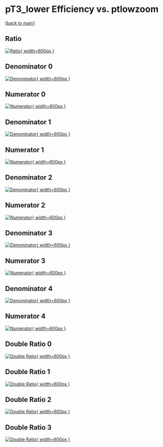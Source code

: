 # pT3_lower Efficiency vs. ptlowzoom

[[back to main](./)]



## Ratio

[![Ratio](../mtv/var/pT3_lower_base_321_1_eff_ptlowzoom.png){ width=600px }](../mtv/var/pT3_lower_base_321_1_eff_ptlowzoom.pdf)

## Denominator 0

[![Denominator](../mtv/den/pT3_lower_base_321_1_eff_ptlowzoom_den0.png){ width=600px }](../mtv/den/pT3_lower_base_321_1_eff_ptlowzoom_den0.pdf)

## Numerator 0

[![Numerator](../mtv/num/pT3_lower_base_321_1_eff_ptlowzoom_num0.png){ width=600px }](../mtv/num/pT3_lower_base_321_1_eff_ptlowzoom_num0.pdf)

## Denominator 1

[![Denominator](../mtv/den/pT3_lower_base_321_1_eff_ptlowzoom_den1.png){ width=600px }](../mtv/den/pT3_lower_base_321_1_eff_ptlowzoom_den1.pdf)

## Numerator 1

[![Numerator](../mtv/num/pT3_lower_base_321_1_eff_ptlowzoom_num1.png){ width=600px }](../mtv/num/pT3_lower_base_321_1_eff_ptlowzoom_num1.pdf)

## Denominator 2

[![Denominator](../mtv/den/pT3_lower_base_321_1_eff_ptlowzoom_den2.png){ width=600px }](../mtv/den/pT3_lower_base_321_1_eff_ptlowzoom_den2.pdf)

## Numerator 2

[![Numerator](../mtv/num/pT3_lower_base_321_1_eff_ptlowzoom_num2.png){ width=600px }](../mtv/num/pT3_lower_base_321_1_eff_ptlowzoom_num2.pdf)

## Denominator 3

[![Denominator](../mtv/den/pT3_lower_base_321_1_eff_ptlowzoom_den3.png){ width=600px }](../mtv/den/pT3_lower_base_321_1_eff_ptlowzoom_den3.pdf)

## Numerator 3

[![Numerator](../mtv/num/pT3_lower_base_321_1_eff_ptlowzoom_num3.png){ width=600px }](../mtv/num/pT3_lower_base_321_1_eff_ptlowzoom_num3.pdf)

## Denominator 4

[![Denominator](../mtv/den/pT3_lower_base_321_1_eff_ptlowzoom_den4.png){ width=600px }](../mtv/den/pT3_lower_base_321_1_eff_ptlowzoom_den4.pdf)

## Numerator 4

[![Numerator](../mtv/num/pT3_lower_base_321_1_eff_ptlowzoom_num4.png){ width=600px }](../mtv/num/pT3_lower_base_321_1_eff_ptlowzoom_num4.pdf)

## Double Ratio 0

[![Double Ratio](../mtv/ratio/pT3_lower_base_321_1_eff_ptlowzoom_ratio0.png){ width=600px }](../mtv/ratio/pT3_lower_base_321_1_eff_ptlowzoom_ratio0.pdf)

## Double Ratio 1

[![Double Ratio](../mtv/ratio/pT3_lower_base_321_1_eff_ptlowzoom_ratio1.png){ width=600px }](../mtv/ratio/pT3_lower_base_321_1_eff_ptlowzoom_ratio1.pdf)

## Double Ratio 2

[![Double Ratio](../mtv/ratio/pT3_lower_base_321_1_eff_ptlowzoom_ratio2.png){ width=600px }](../mtv/ratio/pT3_lower_base_321_1_eff_ptlowzoom_ratio2.pdf)

## Double Ratio 3

[![Double Ratio](../mtv/ratio/pT3_lower_base_321_1_eff_ptlowzoom_ratio3.png){ width=600px }](../mtv/ratio/pT3_lower_base_321_1_eff_ptlowzoom_ratio3.pdf)

